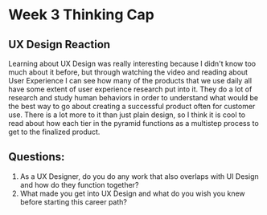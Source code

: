 # Week 3 Thinking Cap

## UX Design Reaction
Learning about UX Design was really interesting because I didn't know too much about it before, but through watching the video and reading about User Experience I can see how many of the products that we use daily all have some extent of user experience research put into it. They do a lot of research and study human behaviors in order to understand what would be the best way to go about creating a successful product often for customer use. There is a lot more to it than just plain design, so I think it is cool to read about how each tier in the pyramid functions as a multistep process to get to the finalized product. 

## Questions:
1. As a UX Designer, do you do any work that also overlaps with UI Design and how do they function together?
2. What made you get into UX Design and what do you wish you knew before starting this career path?
